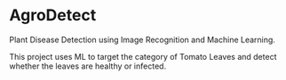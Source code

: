 # AgroDetect
Plant Disease Detection using Image Recognition and Machine Learning.

This project uses ML to target the category of Tomato Leaves and detect whether the leaves are healthy or infected.
